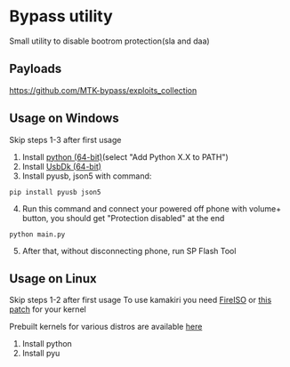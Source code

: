 # Bypass utility
Small utility to disable bootrom protection(sla and daa)

## Payloads
https://github.com/MTK-bypass/exploits_collection

## Usage on Windows
Skip steps 1-3 after first usage

1. Install [python (64-bit)](https://www.python.org/downloads)(select "Add Python X.X to PATH")
2. Install [UsbDk (64-bit)](https://github.com/daynix/UsbDk/releases)
3. Install pyusb, json5 with command:
```
pip install pyusb json5
```
4. Run this command and connect your powered off phone with volume+ button, you should get "Protection disabled" at the end
```
python main.py
```
5. After that, without disconnecting phone, run SP Flash Tool


## Usage on Linux
Skip steps 1-2 after first usage
To use kamakiri you need [FireISO](https://github.com/amonet-kamakiri/fireiso/releases) or [this patch](https://github.com/amonet-kamakiri/kamakiri/blob/master/kernel.patch) for your kernel

Prebuilt kernels for various distros are available [here](https://github.com/amonet-kamakiri/prebuilt-kernels)

1. Install python
2. Install pyu
